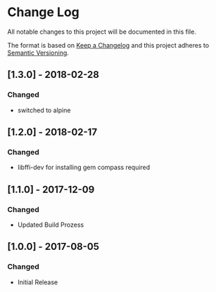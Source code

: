 # Change Log
All notable changes to this project will be documented in this file.

The format is based on [Keep a Changelog](http://keepachangelog.com/)
and this project adheres to [Semantic Versioning](http://semver.org/).


## [1.3.0] - 2018-02-28
### Changed
- switched to alpine


## [1.2.0] - 2018-02-17
### Changed
- libffi-dev for installing gem compass required


## [1.1.0] - 2017-12-09
### Changed
- Updated Build Prozess


## [1.0.0] - 2017-08-05
### Changed
- Initial Release
